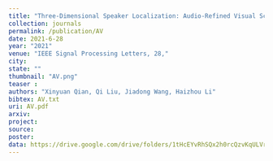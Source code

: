 ```yaml
---
title: "Three-Dimensional Speaker Localization: Audio-Refined Visual Scaling Factor Estimation"
collection: journals
permalink: /publication/AV
date: 2021-6-28
year: "2021"
venue: "IEEE Signal Processing Letters, 28,"
city: 
state: ""
thumbnail: "AV.png"
teaser : 
authors: "Xinyuan Qian, Qi Liu, Jiadong Wang, Haizhou Li"
bibtex: AV.txt
uri: AV.pdf
arxiv: 
project: 
source: 
poster: 
data: https://drive.google.com/drive/folders/1tHcEYvRhSQx2h0rcQzvKqULVrGLE21LW
---
```

